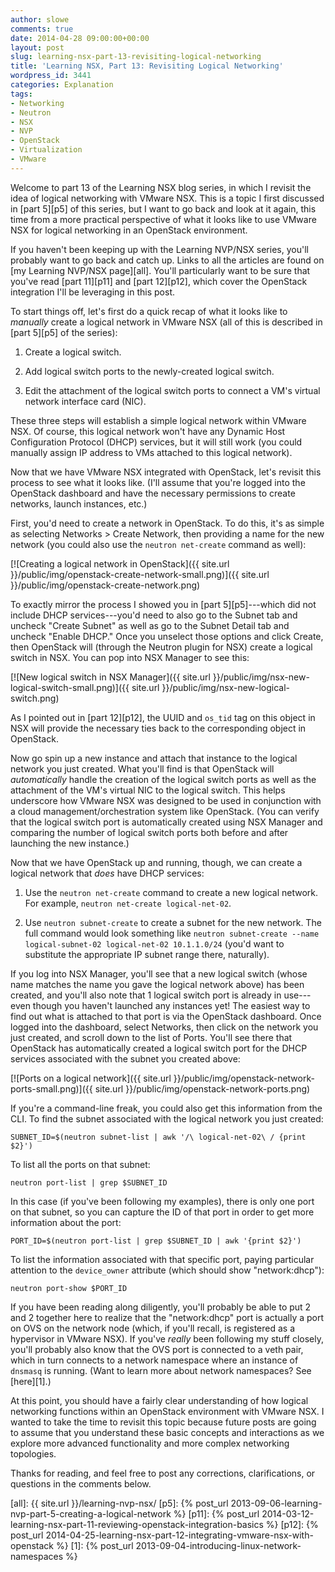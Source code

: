 ```yaml
---
author: slowe
comments: true
date: 2014-04-28 09:00:00+00:00
layout: post
slug: learning-nsx-part-13-revisiting-logical-networking
title: 'Learning NSX, Part 13: Revisiting Logical Networking'
wordpress_id: 3441
categories: Explanation
tags:
- Networking
- Neutron
- NSX
- NVP
- OpenStack
- Virtualization
- VMware
---
```


Welcome to part 13 of the Learning NSX blog series, in which I revisit the idea of logical networking with VMware NSX. This is a topic I first discussed in [part 5][p5] of this series, but I want to go back and look at it again, this time from a more practical perspective of what it looks like to use VMware NSX for logical networking in an OpenStack environment.

If you haven't been keeping up with the Learning NVP/NSX series, you'll probably want to go back and catch up. Links to all the articles are found on [my Learning NVP/NSX page][all]. You'll particularly want to be sure that you've read [part 11][p11] and [part 12][p12], which cover the OpenStack integration I'll be leveraging in this post.

To start things off, let's first do a quick recap of what it looks like to _manually_ create a logical network in VMware NSX (all of this is described in [part 5][p5] of the series):

1. Create a logical switch.

2. Add logical switch ports to the newly-created logical switch.

3. Edit the attachment of the logical switch ports to connect a VM's virtual network interface card (NIC).

These three steps will establish a simple logical network within VMware NSX. Of course, this logical network won't have any Dynamic Host Configuration Protocol (DHCP) services, but it will still work (you could manually assign IP address to VMs attached to this logical network).

Now that we have VMware NSX integrated with OpenStack, let's revisit this process to see what it looks like. (I'll assume that you're logged into the OpenStack dashboard and have the necessary permissions to create networks, launch instances, etc.)

First, you'd need to create a network in OpenStack. To do this, it's as simple as selecting Networks > Create Network, then providing a name for the new network (you could also use the `neutron net-create` command as well):

[![Creating a logical network in OpenStack]({{ site.url }}/public/img/openstack-create-network-small.png)]({{ site.url }}/public/img/openstack-create-network.png)

To exactly mirror the process I showed you in [part 5][p5]---which did not include DHCP services---you'd need to also go to the Subnet tab and uncheck "Create Subnet" as well as go to the Subnet Detail tab and uncheck "Enable DHCP." Once you unselect those options and click Create, then OpenStack will (through the Neutron plugin for NSX) create a logical switch in NSX. You can pop into NSX Manager to see this:

[![New logical switch in NSX Manager]({{ site.url }}/public/img/nsx-new-logical-switch-small.png)]({{ site.url }}/public/img/nsx-new-logical-switch.png)

As I pointed out in [part 12][p12], the UUID and `os_tid` tag on this object in NSX will provide the necessary ties back to the corresponding object in OpenStack.

Now go spin up a new instance and attach that instance to the logical network you just created. What you'll find is that OpenStack will _automatically_ handle the creation of the logical switch ports as well as the attachment of the VM's virtual NIC to the logical switch. This helps underscore how VMware NSX was designed to be used in conjunction with a cloud management/orchestration system like OpenStack. (You can verify that the logical switch port is automatically created using NSX Manager and comparing the number of logical switch ports both before and after launching the new instance.)

Now that we have OpenStack up and running, though, we can create a logical network that _does_ have DHCP services:

1. Use the `neutron net-create` command to create a new logical network. For example, `neutron net-create logical-net-02`.

2. Use `neutron subnet-create` to create a subnet for the new network. The full command would look something like `neutron subnet-create --name logical-subnet-02 logical-net-02 10.1.1.0/24` (you'd want to substitute the appropriate IP subnet range there, naturally).

If you log into NSX Manager, you'll see that a new logical switch (whose name matches the name you gave the logical network above) has been created, and you'll also note that 1 logical switch port is already in use---even though you haven't launched any instances yet! The easiest way to find out what is attached to that port is via the OpenStack dashboard. Once logged into the dashboard, select Networks, then click on the network you just created, and scroll down to the list of Ports. You'll see there that OpenStack has automatically created a logical switch port for the DHCP services associated with the subnet you created above:

[![Ports on a logical network]({{ site.url }}/public/img/openstack-network-ports-small.png)]({{ site.url }}/public/img/openstack-network-ports.png)

If you're a command-line freak, you could also get this information from the CLI. To find the subnet associated with the logical network you just created:

    SUBNET_ID=$(neutron subnet-list | awk '/\ logical-net-02\ / {print $2}')

To list all the ports on that subnet:

    neutron port-list | grep $SUBNET_ID

In this case (if you've been following my examples), there is only one port on that subnet, so you can capture the ID of that port in order to get more information about the port:

    PORT_ID=$(neutron port-list | grep $SUBNET_ID | awk '{print $2}')

To list the information associated with that specific port, paying particular attention to the `device_owner` attribute (which should show "network:dhcp"):

    neutron port-show $PORT_ID

If you have been reading along diligently, you'll probably be able to put 2 and 2 together here to realize that the "network:dhcp" port is actually a port on OVS on the network node (which, if you'll recall, is registered as a hypervisor in VMware NSX). If you've _really_ been following my stuff closely, you'll probably also know that the OVS port is connected to a veth pair, which in turn connects to a network namespace where an instance of `dnsmasq` is running. (Want to learn more about network namespaces? See [here][1].)

At this point, you should have a fairly clear understanding of how logical networking functions within an OpenStack environment with VMware NSX. I wanted to take the time to revisit this topic because future posts are going to assume that you understand these basic concepts and interactions as we explore more advanced functionality and more complex networking topologies.

Thanks for reading, and feel free to post any corrections, clarifications, or questions in the comments below.

[all]: {{ site.url }}/learning-nvp-nsx/
[p5]: {% post_url 2013-09-06-learning-nvp-part-5-creating-a-logical-network %}
[p11]: {% post_url 2014-03-12-learning-nsx-part-11-reviewing-openstack-integration-basics %}
[p12]: {% post_url 2014-04-25-learning-nsx-part-12-integrating-vmware-nsx-with-openstack %}
[1]: {% post_url 2013-09-04-introducing-linux-network-namespaces %}
